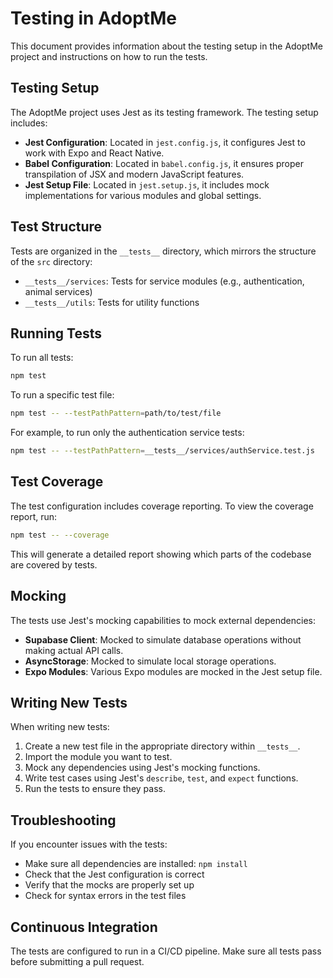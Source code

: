 # Testing in AdoptMe

This document provides information about the testing setup in the AdoptMe project and instructions on how to run the tests.

## Testing Setup

The AdoptMe project uses Jest as its testing framework. The testing setup includes:

- **Jest Configuration**: Located in `jest.config.js`, it configures Jest to work with Expo and React Native.
- **Babel Configuration**: Located in `babel.config.js`, it ensures proper transpilation of JSX and modern JavaScript features.
- **Jest Setup File**: Located in `jest.setup.js`, it includes mock implementations for various modules and global settings.

## Test Structure

Tests are organized in the `__tests__` directory, which mirrors the structure of the `src` directory:

- `__tests__/services`: Tests for service modules (e.g., authentication, animal services)
- `__tests__/utils`: Tests for utility functions

## Running Tests

To run all tests:

```bash
npm test
```

To run a specific test file:

```bash
npm test -- --testPathPattern=path/to/test/file
```

For example, to run only the authentication service tests:

```bash
npm test -- --testPathPattern=__tests__/services/authService.test.js
```

## Test Coverage

The test configuration includes coverage reporting. To view the coverage report, run:

```bash
npm test -- --coverage
```

This will generate a detailed report showing which parts of the codebase are covered by tests.

## Mocking

The tests use Jest's mocking capabilities to mock external dependencies:

- **Supabase Client**: Mocked to simulate database operations without making actual API calls.
- **AsyncStorage**: Mocked to simulate local storage operations.
- **Expo Modules**: Various Expo modules are mocked in the Jest setup file.

## Writing New Tests

When writing new tests:

1. Create a new test file in the appropriate directory within `__tests__`.
2. Import the module you want to test.
3. Mock any dependencies using Jest's mocking functions.
4. Write test cases using Jest's `describe`, `test`, and `expect` functions.
5. Run the tests to ensure they pass.

## Troubleshooting

If you encounter issues with the tests:

- Make sure all dependencies are installed: `npm install`
- Check that the Jest configuration is correct
- Verify that the mocks are properly set up
- Check for syntax errors in the test files

## Continuous Integration

The tests are configured to run in a CI/CD pipeline. Make sure all tests pass before submitting a pull request. 